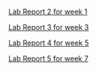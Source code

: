 [Lab Report 2 for week 1](https://YourChair.github.io/cse15l-lab-reports/lab-report-2-week-1.html)


[Lab Report 3 for week 3](https://YourChair.github.io/cse15l-lab-reports/lab-report-3-week-3.html)


[Lab Report 4 for week 5](https://YourChair.github.io/cse15l-lab-reports/Week%205%20Lab%20Report%20(Grep)/lab-report-4-week-5.html)


[Lab Report 5 for week 7](https://YourChair.github.io/cse15l-lab-reports/lab-report-5-week-7.html)


